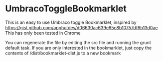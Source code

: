 # UmbracoToggleBookmarklet
This is an easy to use Umbraco toggle Bookmarklet, inspired by https://gist.github.com/apphutdev/d06630ac639e65c8b10757df6b13d0ae
This has only been tested in Chrome

You can regenerate the file by editing the src file and running the grunt default task. If you are only interested in the bookmarklet, just copy the contents of /dist/bookmarklet-dist.js to a new bookmark